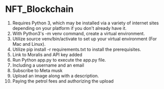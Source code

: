 # NFT_Blockchain

1. Requires Python 3, which may be installed via a variety of internet sites depending on your platform if you don't already have it.
2. With Python3's -m venv command, create a virtual environment.
3. Utilize source venv/bin/activate to set up your virtual environment (For Mac and Linux).
4. Utilize pip install -r requirements.txt to install the prerequisites.
5. Link to Moralis and API key added
6. Run Python app.py to execute the app.py file.
7. Including a username and an email
8. Subscribe to Meta musk
9. Upload an image along with a description.
10. Paying the petrol fees and authorizing the upload
